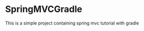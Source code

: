 SpringMVCGradle
===============

This is a simple project containing spring mvc tutorial with gradle
